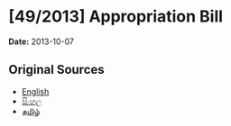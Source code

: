 # [49/2013] Appropriation Bill

**Date:** 2013-10-07

## Original Sources

- [English](https://documents.gov.lk/view/bills/2013/10/49-2013_E.pdf)
- [සිංහල](https://documents.gov.lk/view/bills/2013/10/49-2013_S.pdf)
- [தமிழ்](https://documents.gov.lk/view/bills/2013/10/49-2013_T.pdf)
